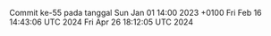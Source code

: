 Commit ke-55 pada tanggal Sun Jan 01 14:00 2023 +0100
Fri Feb 16 14:43:06 UTC 2024
Fri Apr 26 18:12:05 UTC 2024
